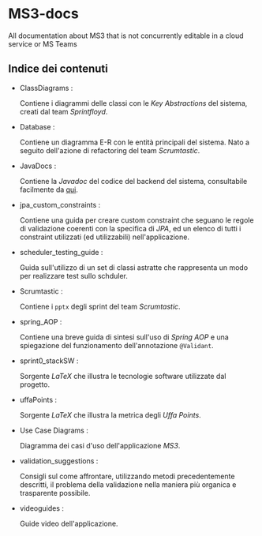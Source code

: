 # MS3-docs
All documentation about MS3 that is not concurrently editable in a cloud service or MS Teams

## Indice dei contenuti

- ClassDiagrams :

  Contiene i diagrammi delle classi con le _Key Abstractions_ del sistema, creati dal team _Sprintfloyd_.

- Database :

  Contiene un diagramma E-R con le entità principali del sistema. Nato a seguito dell'azione di refactoring del team _Scrumtastic_.

- JavaDocs :

  Contiene la _Javadoc_ del codice del backend del sistema, consultabile facilmente da [qui](https://csw-teams.github.io/).

- jpa_custom_constraints :

  Contiene una guida per creare custom constraint che seguano le regole di validazione coerenti con la specifica di _JPA_, ed un elenco di tutti i constraint utilizzati (ed utilizzabili) nell'applicazione.

- scheduler_testing_guide :

  Guida sull'utilizzo di un set di classi astratte che rappresenta un modo per realizzare test sullo schduler.

- Scrumtastic :

  Contiene i `pptx` degli sprint del team _Scrumtastic_.

- spring_AOP :

  Contiene una breve guida di sintesi sull'uso di _Spring AOP_ e una spiegazione del funzionamento dell'annotazione `@Validant`.

- sprint0_stackSW :

  Sorgente _LaTeX_ che illustra le tecnologie software utilizzate dal progetto.

- uffaPoints :

  Sorgente _LaTeX_ che illustra la metrica degli _Uffa Points_.

- Use Case Diagrams :

  Diagramma dei casi d'uso dell'applicazione _MS3_.

- validation_suggestions :

  Consigli sul come affrontare, utilizzando metodi precedentemente descritti, il problema della validazione nella maniera più organica e trasparente possibile.
  
- videoguides :

  Guide video dell'applicazione.